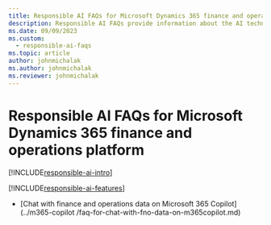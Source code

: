 ```yaml
---
title: Responsible AI FAQs for Microsoft Dynamics 365 finance and operations platform
description: Responsible AI FAQs provide information about the AI technology used in Microsoft Dynamics 365 finance and operations platform, along with key considerations and details about how the AI is used, how it was tested and evaluated, and any specific limitations.
ms.date: 09/09/2023
ms.custom: 
  - responsible-ai-faqs
ms.topic: article
author: johnmichalak
ms.author: johnmichalak
ms.reviewer: johnmichalak
---
```


# Responsible AI FAQs for Microsoft Dynamics 365 finance and operations platform

[!INCLUDE[responsible-ai-intro](../includes/responsible-ai-intro.md)]

[!INCLUDE[responsible-ai-features](../includes/responsible-ai-features.md)]

- [Chat with finance and operations data on Microsoft 365 Copilot](../m365-copilot
/faq-for-chat-with-fno-data-on-m365copilot.md)

